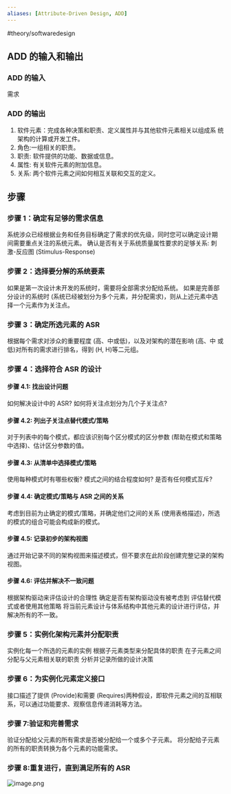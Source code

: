 ```yaml
---
aliases: [Attribute-Driven Design, ADD]
---
```

#theory/softwaredesign 

## ADD 的输入和输出
### ADD 的输入
需求

### ADD 的输出
1. 软件元素：完成各种决策和职责、定义属性并与其他软件元素相关以组成系 统架构的计算或开发工件。
2. 角色:一组相关的职责。
3. 职责: 软件提供的功能、数据或信息。
4. 属性: 有关软件元素的附加信息。
5. 关系: 两个软件元素之间如何相互关联和交互的定义。

## 步骤
### 步骤 1：确定有足够的需求信息
系统涉众已经根据业务和任务目标确定了需求的优先级，同时您可以确定设计期
间需要重点关注的系统元素。 
确认是否有关于系统质量属性要求的足够关系: 刺激-反应图 (Stimulus-Response)

### 步骤 2：选择要分解的系统要素
如果是第一次设计未开发的系统时，需要将全部需求分配给系统。
如果是完善部分设计的系统时 (系统已经被划分为多个元素，并分配需求)，则从上述元素中选择一个元素作为关注点。

### 步骤 3：确定所选元素的 ASR
根据每个需求对涉众的重要程度 (高、中或低)，以及对架构的潜在影响 (高、中
或低)对所有的需求进行排名，得到 (H, H)等二元组。

### 步骤 4：选择符合 ASR 的设计
#### 步骤 4.1: 找出设计问题
如何解决设计中的 ASR? 如何将关注点划分为几个子关注点?

#### 步骤 4.2: 列出子关注点替代模式/策略 
对于列表中的每个模式，都应该识别每个区分模式的区分参数 (帮助在模式和策略中选择)、估计区分参数的值。

#### 步骤 4.3: 从清单中选择模式/策略 
使用每种模式时有哪些权衡? 模式之间的结合程度如何? 是否有任何模式互斥?

#### 步骤 4.4: 确定模式/策略与 ASR 之间的关系 
考虑到目前为止确定的模式/策略，并确定他们之间的关系 (使用表格描述)，所选
的模式的组合可能会构成新的模式。

#### 步骤 4.5: 记录初步的架构视图 
通过开始记录不同的架构视图来描述模式，但不要求在此阶段创建完整记录的架构视图。

#### 步骤 4.6: 评估并解决不一致问题
根据架构驱动来评估设计的合理性
确定是否有架构驱动没有被考虑到
评估替代模式或者使用其他策略 将当前元素设计与体系结构中其他元素的设计进行评估，并解决所有的不一致。

### 步骤 5：实例化架构元素并分配职责
实例化每一个所选的元素的实例 
根据子元素类型来分配具体的职责 
在子元素之间分配与父元素相关联的职责
分析并记录所做的设计决策

### 步骤 6：为实例化元素定义接口
接口描述了提供 (Provide)和需要 (Requires)两种假设，即软件元素之间的互相联系，可以通过功能要求、观察信息传递消耗等方法。

### 步骤 7:验证和完善需求
验证分配给父元素的所有需求是否被分配给一个或多个子元素。 
将分配给子元素的所有的职责转换为各个元素的功能需求。

### 步骤 8:重复进行，直到满足所有的 ASR
![image.png](https://typora-tes.oss-cn-shanghai.aliyuncs.com/picgo/20230511215027.png)

